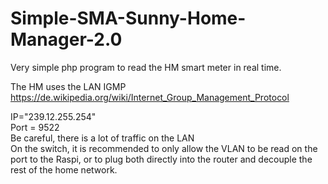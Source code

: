 # Simple-SMA-Sunny-Home-Manager-2.0
Very simple php program to read the HM smart meter in real time.

The HM uses the LAN IGMP https://de.wikipedia.org/wiki/Internet_Group_Management_Protocol 

IP="239.12.255.254"<br/>
Port = 9522 <br/>
Be careful, there is a lot of traffic on the LAN<br/>
On the switch, it is recommended to only allow the VLAN to be read on the port to the Raspi, or to plug both directly into the router and decouple the rest of the home network. 

